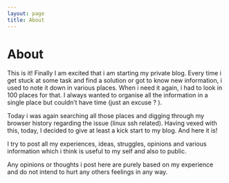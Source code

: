 ```yaml
---
layout: page
title: About
---
```


# About

This is it! Finally I am excited that i am starting my private blog. Every time i get stuck at some task and find a solution or got to know new information, i used to note it down in various places. When i need it again, i had to look in 100 places for that. I always wanted to organise all the information in a single place but couldn’t have time (just an excuse ? ). 

Today i was again searching all those places and digging through my browser history regarding the issue (linux ssh related). Having vexed with this, today, I decided to give at least a kick start to my blog. And here it is! 

I try to post all my experiences, ideas, struggles, opinions and various information which i think is useful to my self and also to public.

Any opinions or thoughts i post here are purely based on my experience and do not intend to hurt any others feelings in any way.

